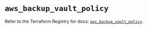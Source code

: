# `aws_backup_vault_policy`

Refer to the Terraform Registry for docs: [`aws_backup_vault_policy`](https://registry.terraform.io/providers/hashicorp/aws/5.31.0/docs/resources/backup_vault_policy).
